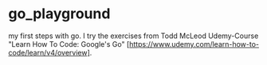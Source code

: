 # go_playground
my first steps with go.
I try the exercises from Todd McLeod Udemy-Course "Learn How To Code: Google's Go" [https://www.udemy.com/learn-how-to-code/learn/v4/overview]. 

